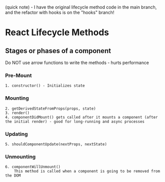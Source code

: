 (quick note) - I have the original lifecycle method code in the main branch, and the refactor with hooks is on the "hooks" branch!


# React Lifecycle Methods  

## Stages or phases of a component

Do NOT use arrow functions to write the methods - hurts performance

### Pre-Mount
    1. constructor() - Initializes state

### Mounting
    2. getDerivedStateFromProps(props, state)
    3. render()
    4. componentDidMount() gets called after it mounts a component (after the initial render) - good for long-running and async processes

### Updating
    5. shouldComponentUpdate(nextProps, nextState)

### Unmounting
    6. componentWillUnmount()
        This method is called when a component is going to be removed from the DOM